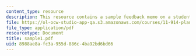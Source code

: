 ```yaml
---
content_type: resource
description: This resource contains a sample feedback memo on a student briefing.
file: https://ol-ocw-studio-app-qa.s3.amazonaws.com/courses/11-914-planning-communication-spring-2007/8988ae8afc3a955d886c4ba92bd6bd66_sample1.pdf
file_type: application/pdf
resourcetype: Document
title: sample1.pdf
uid: 8988ae8a-fc3a-955d-886c-4ba92bd6bd66
---
```

